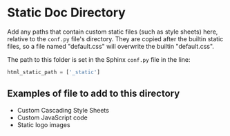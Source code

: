 # Static Doc Directory

Add any paths that contain custom static files (such as style sheets) here,
relative to the `conf.py` file's directory. 
They are copied after the builtin static files,
so a file named "default.css" will overwrite the builtin "default.css".

The path to this folder is set in the Sphinx `conf.py` file in the line: 
```python
html_static_path = ['_static']
```

## Examples of file to add to this directory
* Custom Cascading Style Sheets
* Custom JavaScript code
* Static logo images
